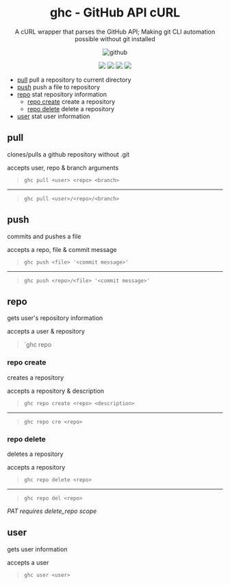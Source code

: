 <div align="center">
<h1>ghc - GitHub API cURL</h1>
<p>A cURL wrapper that parses the GitHub API; Making git CLI automation possible without git installed</p>

![github](https://miro.medium.com/max/1200/1*9PnPjPI65fGwLiMfluVLrw.jpeg)

<img src="https://img.shields.io/badge/Shell_Script-121011?style=for-the-badge&logo=gnu-bash&logoColor=white"></img>
<img src="https://img.shields.io/badge/Made%20with-Bash-1f425f.svg"></img>
<img src=https://img.shields.io/badge/Maintained%3F-yes-green.svg></img>
<img src="https://badge-size.herokuapp.com/wick3dr0se/github-api-curl/master/ghc"></img>
</div>

- [pull](#pull) pull a repository to current directory
- [push](#push) push a file to repository
- [repo](#repo) stat repository information
  - [repo create](#repo-create) create a repository
  - [repo delete](#repo-delete) delete a repository
- [user](#user) stat user information


## pull
clones/pulls a github repository without .git  

accepts user, repo & branch arguments  
> `ghc pull <user> <repo> <branch>`

--- 
> `ghc pull <user>/<repo>/<branch>`

## push
commits and pushes a file

accepts a repo, file & commit message  
> `ghc push <file> '<commit message>'`

---
>  `ghc push <repo>/<file> '<commit message>'`

## repo
gets user's repository information

accepts a user & repository  
> `ghc repo <user> <repo>

### repo create
creates a repository

accepts a repository & description
> `ghc repo create <repo> <description>`

---
> `ghc repo cre <repo>`

### repo delete
deletes a repository

accepts a repository  
> `ghc repo delete <repo>`

---
> `ghc repo del <repo>`

_PAT requires delete_repo scope_

## user
gets user information

accepts a user  
> `ghc user <user>`
